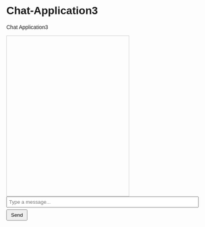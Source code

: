 # Chat-Application3
Chat Application3
<!DOCTYPE html>
<html>
<head>
  <title>Simple Chat App</title>
  <style>
    /* Inline CSS for simplicity */
    body {
      font-family: Arial, sans-serif;
    }
    #chat-box {
      width: 300px;
      height: 400px;
      border: 1px solid #ccc;
      overflow-y: scroll;
      padding: 10px;
    }
    #input-box {
      width: 100%;
      padding: 5px;
    }
    #send-button {
      padding: 5px 10px;
      margin-top: 5px;
      cursor: pointer;
    }
  </style>
</head>
<body>
  <div id="chat-box"></div>
  <input type="text" id="input-box" placeholder="Type a message...">
  <button id="send-button">Send</button>

  <script>
    // JavaScript for handling the chat functionality
    document.getElementById('send-button').addEventListener('click', function() {
      sendMessage();
    });

    document.getElementById('input-box').addEventListener('keypress', function(e) {
      if (e.key === 'Enter') {
        sendMessage();
      }
    });

    function sendMessage() {
      var messageInput = document.getElementById('input-box');
      var message = messageInput.value;
      if (message.trim() !== '') {
        appendMessage('You: ' + message);
        messageInput.value = '';
        // You can replace the below line with actual logic to send the message to a server or another user
        simulateReply();
      }
    }

    function simulateReply() {
      setTimeout(function() {
        var reply = 'Bot: Hello! This is a bot reply.';
        appendMessage(reply);
      }, 500);
    }

    function appendMessage(message) {
      var chatBox = document.getElementById('chat-box');
      var messageElement = document.createElement('div');
      messageElement.textContent = message;
      chatBox.appendChild(messageElement);
      chatBox.scrollTop = chatBox.scrollHeight;
    }
  </script>
</body>
</html>

